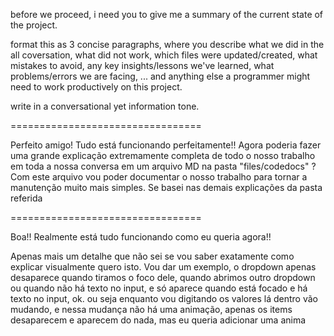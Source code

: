 before we proceed, i need you to give me a summary of the current state of the project.

format this as 3 concise paragraphs, where you describe what we did in the all coversation,  what did not work, which files were updated/created, what mistakes to avoid, any key insights/lessons we've learned, what problems/errors we are facing, ... and anything else a programmer might need to work productively on this project.

write in a conversational yet information tone.

=================================

Perfeito amigo! Tudo está funcionando perfeitamente!! Agora poderia fazer uma grande explicação extremamente completa de todo o nosso trabalho em toda a nossa conversa em um arquivo MD na pasta "files/codedocs" ? Com este arquivo vou poder documentar o nosso trabalho para tornar a manutenção muito mais simples. Se basei nas demais explicações da pasta referida

=================================

Boa!! Realmente está tudo funcionando como eu queria agora!!

Apenas mais um detalhe que não sei se vou saber exatamente como explicar visualmente quero isto. Vou dar um exemplo, o dropdown apenas desaparece quando tiramos o foco dele, quando abrimos outro dropdown ou quando não há texto no input, e só aparece quando está focado e há texto no input, ok. ou seja enquanto vou digitando os valores lá dentro vão mudando, e nessa mudança não há uma animação, apenas os items desaparecem e aparecem do nada, mas eu queria adicionar uma anima
